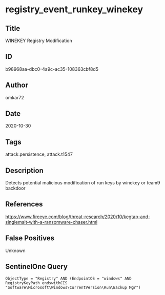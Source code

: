# registry_event_runkey_winekey

## Title
WINEKEY Registry Modification

## ID
b98968aa-dbc0-4a9c-ac35-108363cbf8d5

## Author
omkar72

## Date
2020-10-30

## Tags
attack.persistence, attack.t1547

## Description
Detects potential malicious modification of run keys by winekey or team9 backdoor

## References
https://www.fireeye.com/blog/threat-research/2020/10/kegtap-and-singlemalt-with-a-ransomware-chaser.html

## False Positives
Unknown

## SentinelOne Query
```
ObjectType = "Registry" AND (EndpointOS = "windows" AND RegistryKeyPath endswithCIS "Software\Microsoft\Windows\CurrentVersion\Run\Backup Mgr")

```